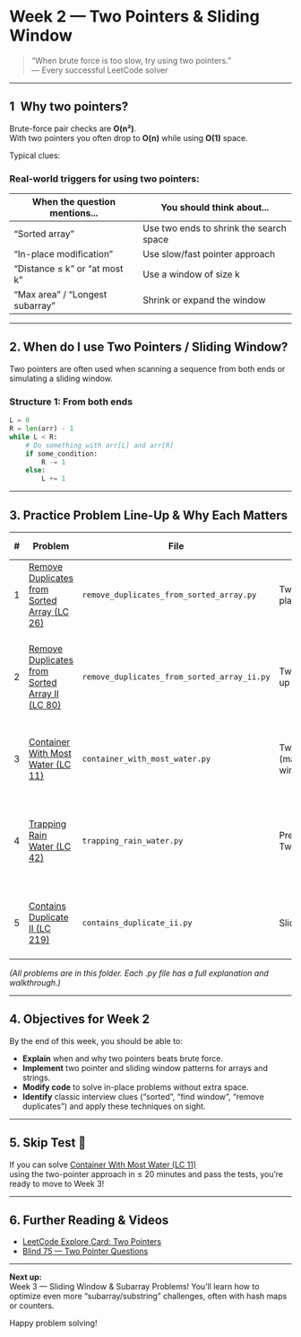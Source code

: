 # Week 2 — Two Pointers & Sliding Window

> “When brute force is too slow, try using two pointers.”  
> — Every successful LeetCode solver

---

## 1 Why two pointers?

Brute-force pair checks are **O(n²)**.  
With two pointers you often drop to **O(n)** while using **O(1)** space.

Typical clues:

### Real-world triggers for using two pointers:
| When the question mentions...      | You should think about...              |
|-----------------------------------|----------------------------------------|
| “Sorted array”                    | Use two ends to shrink the search space |
| “In-place modification”           | Use slow/fast pointer approach         |
| “Distance ≤ k” or “at most k”     | Use a window of size k                 |
| “Max area” / “Longest subarray”   | Shrink or expand the window            |

---

## 2. When do I use Two Pointers / Sliding Window?

Two pointers are often used when scanning a sequence from both ends or simulating a sliding window.

### Structure 1: From both ends
```python
L = 0
R = len(arr) - 1
while L < R:
    # Do something with arr[L] and arr[R]
    if some_condition:
        R -= 1
    else:
        L += 1
```
---

## 3. Practice Problem Line-Up & Why Each Matters

| # | Problem | File | Concept | Why it matters |
|---|---------|------|---------|---------------|
| 1 | [Remove Duplicates from Sorted Array (LC 26)](https://leetcode.com/problems/remove-duplicates-from-sorted-array/) | `remove_duplicates_from_sorted_array.py` | Two pointers (in-place) | Foundation for O(1) space “rewrite the array” tricks |
| 2 | [Remove Duplicates from Sorted Array II (LC 80)](https://leetcode.com/problems/remove-duplicates-from-sorted-array-ii/) | `remove_duplicates_from_sorted_array_ii.py` | Two pointers (allow up to k) | Shows how to generalize the pattern, track allowed count |
| 3 | [Container With Most Water (LC 11)](https://leetcode.com/problems/container-with-most-water/) | `container_with_most_water.py` | Two pointers (maximize/minimize window) | How to shrink the search space from both sides |
| 4 | [Trapping Rain Water (LC 42)](https://leetcode.com/problems/trapping-rain-water/) | `trapping_rain_water.py` | Prefix/Suffix max, Two pointers | Combines two pointers with prefix arrays, builds on visual intuition |
| 5 | [Contains Duplicate II (LC 219)](https://leetcode.com/problems/contains-duplicate-ii/) | `contains_duplicate_ii.py` | Sliding window, set | Classic “track what’s in your window” problem |

*(All problems are in this folder. Each .py file has a full explanation and walkthrough.)*

---

## 4. Objectives for Week 2

By the end of this week, you should be able to:
- **Explain** when and why two pointers beats brute force.
- **Implement** two pointer and sliding window patterns for arrays and strings.
- **Modify code** to solve in-place problems without extra space.
- **Identify** classic interview clues (“sorted”, “find window”, “remove duplicates”) and apply these techniques on sight.

---

## 5. Skip Test 🚦

If you can solve [Container With Most Water (LC 11)](https://leetcode.com/problems/container-with-most-water/)  
using the two-pointer approach in ≤ 20 minutes and pass the tests, you’re ready to move to Week 3!

---

## 6. Further Reading & Videos

- [LeetCode Explore Card: Two Pointers](https://leetcode.com/explore/learn/card/array-and-string/203/introduction-to-two-pointer-technique/)
- [Blind 75 — Two Pointer Questions](https://blind75.vercel.app/)

---

**Next up:**  
Week 3 — Sliding Window & Subarray Problems! You’ll learn how to optimize even more “subarray/substring” challenges, often with hash maps or counters.

Happy problem solving!
